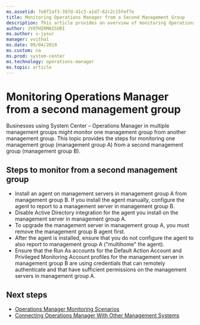 ```yaml
---
ms.assetid: 7e8f2af3-397d-41c3-a1d7-62c2c15fef7e
title: Monitoring Operations Manager from a Second Management Group
description: This article provides an overview of monitoring Operations Manager from a second management group
author: JYOTHIRMAISURI
ms.author: v-jysur
manager: vvithal
ms.date: 09/04/2019
ms.custom: na
ms.prod: system-center
ms.technology: operations-manager
ms.topic: article
---
```


# Monitoring Operations Manager from a second management group

Businesses using System Center – Operations Manager in multiple management groups might monitor one management group from another management group. This topic provides the steps for monitoring one management group (management group A) from a second management group (management group B).

## Steps to monitor from a second management group

- Install an agent on management servers in management group A from management group B. If you install the agent manually, configure the agent to report to a management server in management group B.
- Disable Active Directory integration for the agent you install on the management server in management group A.
- To upgrade the management server in management group A, you must remove the management group B agent first.
- After the agent is installed, ensure that you do not configure the agent to also report to management group A ("multihome" the agent).
- Ensure that the Run As accounts for the Default Action Account and Privileged Monitoring Account profiles for the management server in management group B are using credentials that can remotely authenticate and that have sufficient permissions on the management servers in management group A.

## Next steps

- [Operations Manager Monitoring Scenarios](manage-monitoring-scenarios.md)
- [Connecting Operations Manager With Other Management Systems](manage-integration-thirdparty-overview.md)
